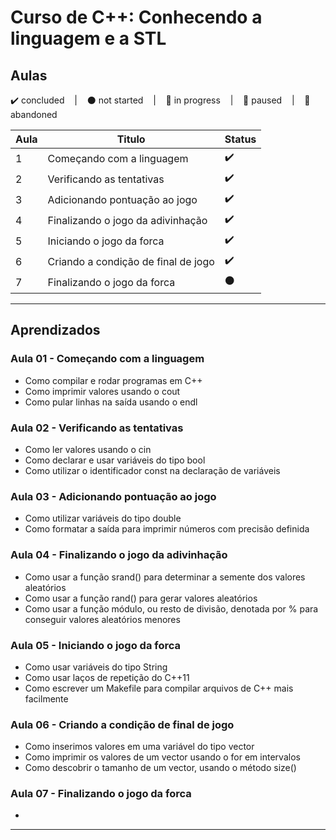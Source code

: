 # Curso de C++: Conhecendo a linguagem e a STL

## Aulas
<p>
  ✔️ concluded &nbsp;&nbsp;&nbsp;|&nbsp;&nbsp;&nbsp;
  ⚫ not started &nbsp;&nbsp;&nbsp;|&nbsp;&nbsp;&nbsp;
  🔵 in progress &nbsp;&nbsp;&nbsp;|&nbsp;&nbsp;&nbsp;
  🔶 paused &nbsp;&nbsp;&nbsp;|&nbsp;&nbsp;&nbsp;
  🔴 abandoned 
</p>

| Aula | Titulo | Status |
| --- | --- | --- |
| 1 | Começando com a linguagem | ✔️ |
| 2 | Verificando as tentativas | ✔️ |
| 3 | Adicionando pontuação ao jogo | ✔️ |
| 4 | Finalizando o jogo da adivinhação | ✔️ |
| 5 | Iniciando o jogo da forca | ✔️ |
| 6 | Criando a condição de final de jogo | ✔️ |
| 7 | Finalizando o jogo da forca | ⚫ |

---

## Aprendizados

### Aula 01 - Começando com a linguagem
<ul>
  <li>Como compilar e rodar programas em C++</li>
  <li>Como imprimir valores usando o cout</li>
  <li>Como pular linhas na saída usando o endl</li>
</ul>

### Aula 02 - Verificando as tentativas
<ul>
  <li>Como ler valores usando o cin</li>
  <li>Como declarar e usar variáveis do tipo bool</li>
  <li>Como utilizar o identificador const na declaração de variáveis</li>
</ul>

### Aula 03 - Adicionando pontuação ao jogo
<ul>
  <li>Como utilizar variáveis do tipo double</li>
  <li>Como formatar a saída para imprimir números com precisão definida</li>
</ul>

### Aula 04 - Finalizando o jogo da adivinhação
<ul>
  <li>Como usar a função srand() para determinar a semente dos valores aleatórios</li>
  <li>Como usar a função rand() para gerar valores aleatórios</li>
  <li>Como usar a função módulo, ou resto de divisão, denotada por % para conseguir valores aleatórios menores</li>
</ul>

### Aula 05 - Iniciando o jogo da forca
<ul>
  <li>Como usar variáveis do tipo String</li>
  <li>Como usar laços de repetição do C++11</li>
  <li>Como escrever um Makefile para compilar arquivos de C++ mais facilmente</li>
</ul>

### Aula 06 - Criando a condição de final de jogo
<ul>
  <li>Como inserimos valores em uma variável do tipo vector</li>
  <li>Como imprimir os valores de um vector usando o for em intervalos</li>
  <li>Como descobrir o tamanho de um vector, usando o método size()</li>
</ul>

### Aula 07 - Finalizando o jogo da forca
<ul>
  <li></li>
</ul>

---

<!-- ## 🎯 Projeto desenvolvido
Este é o screenshot do projeto que foi desenvolvido durante o curso:

<p align="center">
  <img alt="Miniatura da imagem do projeto"src="../../.github/thumbs/preview.jpg">
</p> -->